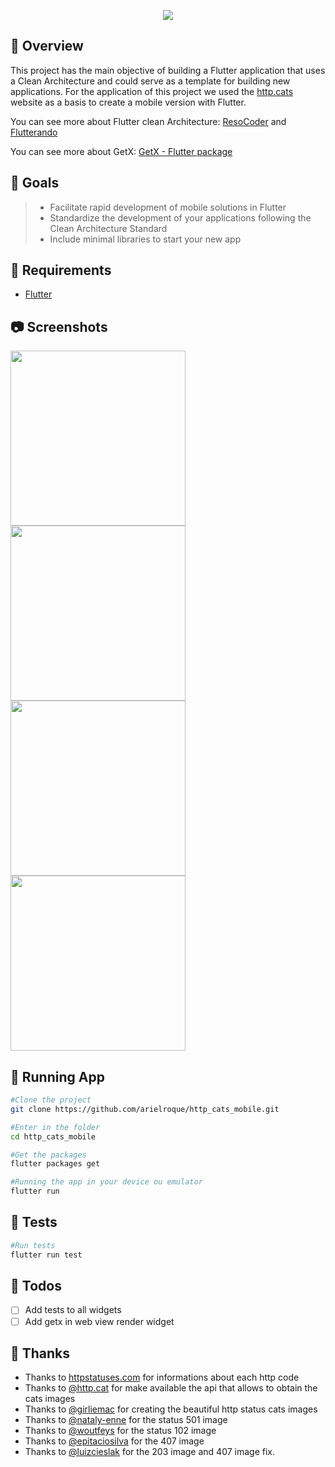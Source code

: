 <p align="center">
  <img src="https://user-images.githubusercontent.com/17733053/139969423-6056ab5d-bc3f-45de-a3e1-399e5f212f86.png" />
</p>

## :notebook: Overview

This project has the main objective of building a Flutter application that uses a Clean Architecture and could serve as a template for building new applications. For the application of this project we used the [http.cats](https://http.cat/) website as a basis to create a mobile version with Flutter.

You can see more about Flutter clean Architecture: [ResoCoder](https://github.com/ResoCoder/flutter-tdd-clean-architecture-course) and [Flutterando](https://github.com/Flutterando/Clean-Dart)

You can see more about GetX: [GetX - Flutter package](https://pub.dev/packages/get)

## :pushpin: Goals  
> - Facilitate rapid development of mobile solutions in Flutter    
> - Standardize the development of your applications following the Clean Architecture Standard
> - Include minimal libraries to start your new app


## :bookmark: Requirements
- [Flutter](https://flutter.dev/)

## :camera: Screenshots

<p align="left">
<img width="280" src="https://user-images.githubusercontent.com/17733053/140522409-fb666e3a-f81b-44af-ba25-85e187ce1592.jpg" />
<img width="280" src="https://user-images.githubusercontent.com/17733053/140522480-9e3fd5da-3965-40ee-b1c3-8c3fb7c0048d.jpg" />
<img width="280" src="https://user-images.githubusercontent.com/17733053/140524658-7ad00d99-7599-41b5-a83b-e171187e21f6.jpg" />
<img width="280" src="https://user-images.githubusercontent.com/17733053/140593139-58588a12-eb8b-4c11-ba7b-40c13f1533fd.jpg" />
</>
 

## :triangular_flag_on_post: Running App

```bash
#Clone the project
git clone https://github.com/arielroque/http_cats_mobile.git

#Enter in the folder 
cd http_cats_mobile

#Get the packages
flutter packages get

#Running the app in your device ou emulator
flutter run
```

##  :microscope: Tests

```bash
#Run tests
flutter run test
```

## :pencil: Todos

- [ ] Add tests to all widgets
- [ ] Add getx in web view render widget

## :clap: Thanks 
 - Thanks to [httpstatuses.com](http://httpstatuses.com) for informations about each http code
 - Thanks to [@http.cat](https://github.com/httpcats) for make available the api that allows to obtain the cats images
 - Thanks to [@girliemac](https://github.com/girliemac) for creating the beautiful http status cats images
 - Thanks to [@nataly-enne](https://github.com/nataly-enne) for the status 501 image
 - Thanks to [@woutfeys](https://github.com/woutfeys) for the status 102 image
 - Thanks to [@epitaciosilva](https://github.com/epitaciosilva) for the 407 image
 - Thanks to [@luizcieslak](https://github.com/luizcieslak) for the 203 image and 407 image fix.

